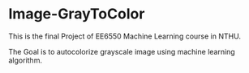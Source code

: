 # Image-GrayToColor
This is the final Project of EE6550 Machine Learning course in NTHU. 

The Goal is to autocolorize grayscale image using machine learning algorithm.
